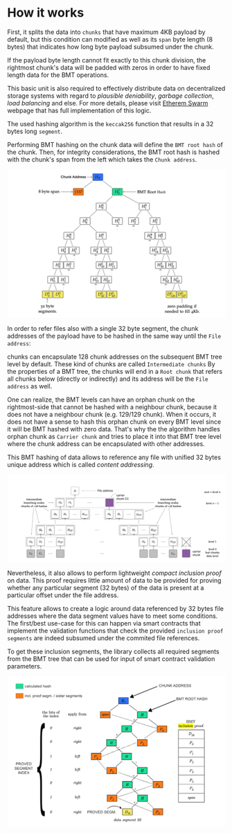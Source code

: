 # How it works

First, it splits the data into `chunks` that have maximum 4KB payload by default, but this condition can modified as well as its `span` byte length (8 bytes) that indicates how long byte payload subsumed under the chunk.

If the payload byte length cannot fit exactly to this chunk division, the rightmost chunk's data will be padded with zeros in order to have fixed length data for the BMT operations.

This basic unit is also required to effectively distribute data on decentralized storage systems with regard to _plausible deniability_, _garbage collection_, _load balancing_ and else. 
For more details, please visit [Etherem Swarm]() webpage that has full implementation of this logic.

The used hashing algorithm is the `keccak256` function that results in a 32 bytes long `segment`.

Performing BMT hashing on the chunk data will define the `BMT root hash` of the chunk.
Then, for integrity considerations, the BMT root hash is hashed with the chunk's span from the left which takes the `Chunk address`.

![BMT Hashing](https://raw.githubusercontent.com/Aviksaikat/bmt-py/main/docs/bmt-hashing.png)

In order to refer files also with a single 32 byte segment, the chunk addresses of the payload have to be hashed in the same way until the `File address`:

chunks can encapsulate 128 chunk addresses on the subsequent BMT tree level by default. These kind of chunks are called `Intermediate chunks`
By the properties of a BMT tree, the chunks will end in a `Root chunk` that refers all chunks below (directly or indirectly) and its address will be the `File address` as well.

One can realize, the BMT levels can have an orphan chunk on the rightmost-side that cannot be hashed with a neighbour chunk, because it does not have a neighbour chunk (e.g. 129/129 chunk).
When it occurs, it does not have a sense to hash this orphan chunk on every BMT level since it will be BMT hashed with zero data.
That's why the the algorithm handles orphan chunk as `Carrier chunk` and tries to place it into that BMT tree level where the chunk address can be encapsulated with other addresses.

This BMT hashing of data allows to reference any file with unified 32 bytes unique address which is called _content addressing_.

![File BMT calculation](https://raw.githubusercontent.com/Aviksaikat/bmt-py/main/docs/file-bmt.png)

Nevertheless, it also allows to perform lightweight _compact inclusion proof_ on data.
This proof requires little amount of data to be provided for proving whether any particular segment (32 bytes) of the data is present at a particular offset under the file address.

This feature allows to create a logic around data referenced by 32 bytes file addresses where the data segment values have to meet some conditions.
The first/best use-case for this can happen via smart contracts that implement the validation functions that check the provided `inclusion proof segments` are indeed subsumed under the commited file references.

To get these inclusion segments, the library collects all required segments from the BMT tree that can be used for input of smart contract validation parameters.

![Inclusion proof](https://raw.githubusercontent.com/Aviksaikat/bmt-py/main/docs/inclusion-proof.png)